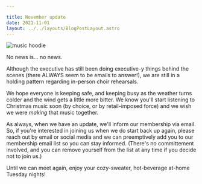 ```yaml
---

title: November update
date: 2021-11-01
layout: ../../layouts/BlogPostLayout.astro
---
```



![music hoodie](/images/musichoodie.png "Keeping musically warm")

No news is... no news.

Although the executive has still been doing executive-y things behind the scenes (there ALWAYS seem to be emails to answer!), we are still in a holding pattern regarding in-person choir rehearsals.

We hope everyone is keeping safe, and keeping busy as the weather turns colder and the wind gets a little more bitter. We know you'll start listening to Christmas music soon (by choice, or by retail-imposed force) and we wish we were *making* that music together.

As always, when we have an update, we'll inform our membership via email. So, if you're interested in joining us when we do start back up again, please reach out by email or social media and we can preemptively add you to our membership email list so you can stay informed. (There's no committement involved, and you can remove yourself from the list at any time if you decide not to join us.)

Until we can meet again, enjoy your cozy-sweater, hot-beverage at-home Tuesday nights!
